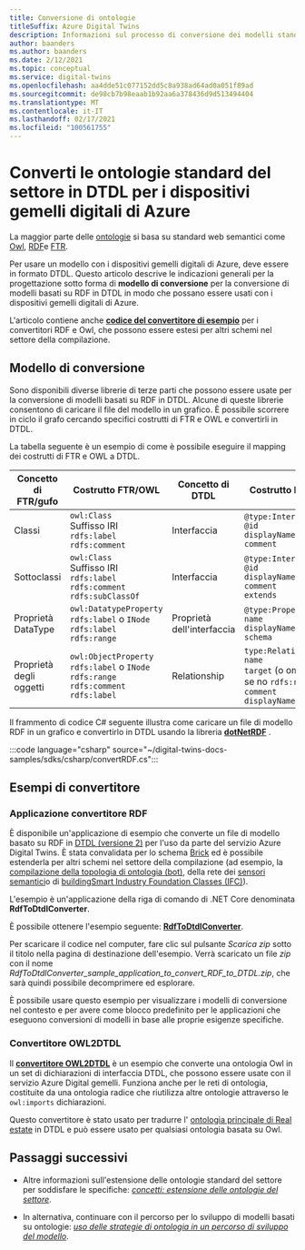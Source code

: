 ```yaml
---
title: Conversione di ontologie
titleSuffix: Azure Digital Twins
description: Informazioni sul processo di conversione dei modelli standard del settore in DTDL per i dispositivi gemelli digitali di Azure
author: baanders
ms.author: baanders
ms.date: 2/12/2021
ms.topic: conceptual
ms.service: digital-twins
ms.openlocfilehash: aa4dde51c077152dd5c8a938ad64ad0a051f89ad
ms.sourcegitcommit: de98cb7b98eaab1b92aa6a378436d9d513494404
ms.translationtype: MT
ms.contentlocale: it-IT
ms.lasthandoff: 02/17/2021
ms.locfileid: "100561755"
---
```

# <a name="convert-industry-standard-ontologies-to-dtdl-for-azure-digital-twins"></a>Converti le ontologie standard del settore in DTDL per i dispositivi gemelli digitali di Azure

La maggior parte delle [ontologie](concepts-ontologies.md) si basa su standard web semantici come [Owl](https://www.w3.org/OWL/), [RDF](https://www.w3.org/2001/sw/wiki/RDF)e [FTR](https://www.w3.org/2001/sw/wiki/RDFS). 

Per usare un modello con i dispositivi gemelli digitali di Azure, deve essere in formato DTDL. Questo articolo descrive le indicazioni generali per la progettazione sotto forma di **modello di conversione** per la conversione di modelli basati su RDF in DTDL in modo che possano essere usati con i dispositivi gemelli digitali di Azure. 

L'articolo contiene anche [**codice del convertitore di esempio**](#converter-samples) per i convertitori RDF e Owl, che possono essere estesi per altri schemi nel settore della compilazione.

## <a name="conversion-pattern"></a>Modello di conversione

Sono disponibili diverse librerie di terze parti che possono essere usate per la conversione di modelli basati su RDF in DTDL. Alcune di queste librerie consentono di caricare il file del modello in un grafico. È possibile scorrere in ciclo il grafo cercando specifici costrutti di FTR e OWL e convertirli in DTDL.   

La tabella seguente è un esempio di come è possibile eseguire il mapping dei costrutti di FTR e OWL a DTDL. 

| Concetto di FTR/gufo | Costrutto FTR/OWL | Concetto di DTDL | Costrutto DTDL |
| --- | --- | --- | --- |
| Classi | `owl:Class`<br>Suffisso IRI<br>``rdfs:label``<br>``rdfs:comment`` | Interfaccia | `@type:Interface`<br>`@id`<br>`displayName`<br>`comment` 
| Sottoclassi | `owl:Class`<br>Suffisso IRI<br>`rdfs:label`<br>`rdfs:comment`<br>`rdfs:subClassOf` | Interfaccia | `@type:Interface`<br>`@id`<br>`displayName`<br>`comment`<br>`extends` 
| Proprietà DataType | `owl:DatatypeProperty`<br>`rdfs:label` o `INode`<br>`rdfs:label`<br>`rdfs:range` | Proprietà dell'interfaccia | `@type:Property`<br>`name`<br>`displayName`<br>`schema` 
| Proprietà degli oggetti | `owl:ObjectProperty`<br>`rdfs:label` o `INode`<br>`rdfs:range`<br>`rdfs:comment`<br>`rdfs:label` | Relationship | `type:Relationship`<br>`name`<br>`target` (o omesso se no `rdfs:range` )<br>`comment`<br>`displayName`<br>

Il frammento di codice C# seguente illustra come caricare un file di modello RDF in un grafico e convertirlo in DTDL usando la libreria [**dotNetRDF**](https://www.dotnetrdf.org/) . 

:::code language="csharp" source="~/digital-twins-docs-samples/sdks/csharp/convertRDF.cs":::

## <a name="converter-samples"></a>Esempi di convertitore

### <a name="rdf-converter-application"></a>Applicazione convertitore RDF 

È disponibile un'applicazione di esempio che converte un file di modello basato su RDF in [DTDL (versione 2)](https://github.com/Azure/opendigitaltwins-dtdl/blob/master/DTDL/v2/dtdlv2.md) per l'uso da parte del servizio Azure Digital Twins. È stata convalidata per lo schema [Brick](https://brickschema.org/ontology/) ed è possibile estenderla per altri schemi nel settore della compilazione (ad esempio, la [compilazione della topologia di ontologia (bot)](https://w3c-lbd-cg.github.io/bot/), della rete dei [sensori semantici](https://www.w3.org/TR/vocab-ssn/)o di [buildingSmart Industry Foundation Classes (IFC)](https://technical.buildingsmart.org/standards/ifc/ifc-schema-specifications/)).

L'esempio è un'applicazione della riga di comando di .NET Core denominata **RdfToDtdlConverter**.

È possibile ottenere l'esempio seguente: [**RdfToDtdlConverter**](/samples/azure-samples/rdftodtdlconverter/digital-twins-model-conversion-samples/). 

Per scaricare il codice nel computer, fare clic sul pulsante *Scarica zip* sotto il titolo nella pagina di destinazione dell'esempio. Verrà scaricato un file *zip* con il nome *RdfToDtdlConverter_sample_application_to_convert_RDF_to_DTDL.zip*, che sarà quindi possibile decomprimere ed esplorare.

È possibile usare questo esempio per visualizzare i modelli di conversione nel contesto e per avere come blocco predefinito per le applicazioni che eseguono conversioni di modelli in base alle proprie esigenze specifiche.

### <a name="owl2dtdl-converter"></a>Convertitore OWL2DTDL 

Il [**convertitore OWL2DTDL**](https://github.com/Azure/opendigitaltwins-building-tools/tree/master/OWL2DTDL) è un esempio che converte una ontologia Owl in un set di dichiarazioni di interfaccia DTDL, che possono essere usate con il servizio Azure Digital gemelli. Funziona anche per le reti di ontologia, costituite da una ontologia radice che riutilizza altre ontologie attraverso le `owl:imports` dichiarazioni.

Questo convertitore è stato usato per tradurre l' [ontologia principale di Real estate](https://doc.realestatecore.io/3.1/full.html) in DTDL e può essere usato per qualsiasi ontologia basata su Owl.

## <a name="next-steps"></a>Passaggi successivi 

* Altre informazioni sull'estensione delle ontologie standard del settore per soddisfare le specifiche: [*concetti: estensione delle ontologie del settore*](concepts-ontologies-extend.md).

* In alternativa, continuare con il percorso per lo sviluppo di modelli basati su ontologie: [*uso delle strategie di ontologia in un percorso di sviluppo del modello*](concepts-ontologies.md#using-ontology-strategies-in-a-model-development-path).